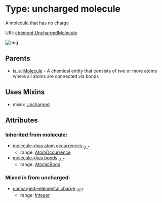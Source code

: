
# Type: uncharged molecule


A molecule that has no charge

URI: [chemont:UnchargedMolecule](http://w3id.org/chemontUnchargedMolecule)


![img](http://yuml.me/diagram/nofunky;dir:TB/class/[UnchargedMolecule&#124;elemental_charge:integer%20%3F]uses%20-.->[Uncharged],[Molecule]^-[UnchargedMolecule],[Uncharged],[Molecule],[AtomicBond],[AtomOccurrence])

## Parents

 *  is_a: [Molecule](Molecule.md) - A chemical entity that consists of two or more atoms where all atoms are connected via bonds

## Uses Mixins

 *  mixin: [Uncharged](Uncharged.md)

## Attributes


### Inherited from molecule:

 * [molecule➞has atom occurrences](molecule_has_atom_occurrences.md)  <sub>0..*</sub>
    * range: [AtomOccurrence](AtomOccurrence.md)
 * [molecule➞has bonds](molecule_has_bonds.md)  <sub>0..*</sub>
    * range: [AtomicBond](AtomicBond.md)

### Mixed in from uncharged:

 * [uncharged➞elemental charge](uncharged_elemental_charge.md)  <sub>OPT</sub>
    * range: [Integer](types/Integer.md)
